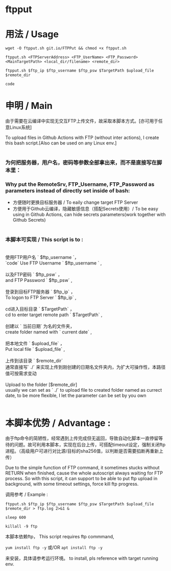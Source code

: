 # ftpput

# 用法 / Usage

` wget -O ftpput.sh git.io/FTPPut && chmod +x ftpput.sh `

` ftpput.sh <FTPServerAddress> <FTP_UserName> <FTP_Password> <MainTargetPath> <local_dir/filename> <remote_dir> `

` ftpput.sh $ftp_ip $ftp_username $ftp_psw $TargetPath $upload_file $remote_dir `

`code` 

# 申明 / Main

由于需要在云编译中实现无交互FTP上传文件，故采取本脚本方式。[亦可用于任意Linux系统]

To upload files in Github Actions with FTP (without inter actions), I create this bash script.[Also can be used on any Linux env.]
<br><br>
### 为何把服务器，用户名，密码等参数全部拿出来，而不是直接写在脚本里：
### Why put the RemoteSrv, FTP_Username, FTP_Password as parameters instead of directly set inside of bash:

- 方便随时更换目标服务器 / To eaily change target FTP Server
- 方便用于Github云编译，隐藏敏感信息（搭配Secrets使用）/ To be easy using in Github Actions, can hide secrets parameters(work together with Github Secrets)
<br><br>
### 本脚本可实现 / This script is to :
<br>
使用FTP用户名 ` $ftp_username `，
<br>
`code` 
Use FTP Username ` $ftp_username ` ,
<br><br>
以及FTP密码 ` $ftp_psw` ，
<br>
and FTP Password ` $ftp_psw` ,
<br><br>
登录到目标FTP服务器 ` $ftp_ip` ，
<br>
To logon to FTP Server ` $ftp_ip` ,
<br><br>
cd进入目标目录 ` $TargetPath` ，
<br>
cd to enter target remote path ` $TargetPath` ,
<br><br>
创建以 ` 当前日期`  为名的文件夹，
<br>
create folder named with ` current date` ,
<br><br>
把本地文件 ` $upload_file` ，
<br>
Put local file ` $upload_file` ,
<br><br>
上传到该目录 ` $remote_dir` 
<br>
通常直接写` ./` 来实现上传到刚创建的日期名文件夹内，为扩大可操作性，本路径值可按需求变动
<br><br>
Upload to the folder [$remote_dir] 
<br>
usually we can set as ` ./`  to upload file to created folder named as currect date, to be more flexible, I let the parameter can be set by you own
<br><br>


# 本脚本优势 / Advantage :

由于ftp命令的简陋性，经常遇到上传完成但无返回，导致自动化脚本一直停留等待的问题。故可利用本脚本，实现在后台上传，可搭配timeout设定，强制关闭ftp进程。（高级用户可进行对比源/目标的sha256值，以判断是否需要掐断再重新上传）

Due to the simple function of FTP command, it sometimes stucks without RETURN when finished, cause the whole autoscript always waiting for FTP process.
So with this script, it can support to be able to put ftp upload in background, with some timeout settings, force kill ftp progress.


调用参考 / Example :

` ftpput.sh $ftp_ip $ftp_username $ftp_psw $TargetPath $upload_file $remote_dir > ftp.log 2>&1 & `

` sleep 600 `

` killall -9 ftp `

本脚本依赖ftp，
This script requires ftp commmand,

`yum install ftp -y`
或/OR `apt install ftp -y`

来安装，具体请参考运行环境。
to install, pls reference with target running env.
